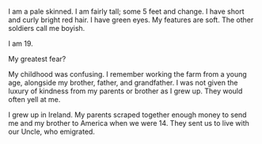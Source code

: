 I am a pale skinned. I am fairly tall; some 5 feet and change. I have short and curly bright red hair. I have green eyes. My features are soft. The other soldiers call me boyish. 

I am 19. 

My greatest fear?

My childhood was confusing. I remember working the farm from a young age, alongside my brother, father, and grandfather. I was not given the luxury of kindness from my parents or brother as I grew up. They would often yell at me. 

I grew up in Ireland. My parents scraped together enough money to send me and my brother to America when we were 14. They sent us to live with our Uncle, who emigrated.